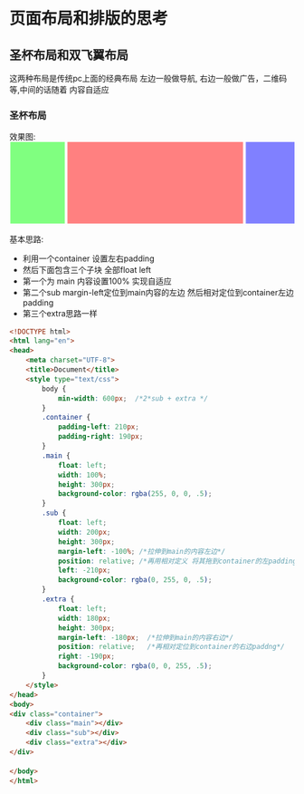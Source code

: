 # 页面布局和排版的思考

## 圣杯布局和双飞翼布局
这两种布局是传统pc上面的经典布局 左边一般做导航, 右边一般做广告，二维码等,中间的话随着
内容自适应
### 圣杯布局
效果图:
![alt](https://github.com/yongningfu/blog/blob/master/image/grailLayout.png)

基本思路: 
- 利用一个container 设置左右padding
- 然后下面包含三个子块 全部float left
- 第一个为 main 内容设置100% 实现自适应
- 第二个sub margin-left定位到main内容的左边 然后相对定位到container左边padding
- 第三个extra思路一样

```html
<!DOCTYPE html>
<html lang="en">
<head>
    <meta charset="UTF-8">
    <title>Document</title>
    <style type="text/css">
        body {
            min-width: 600px;  /*2*sub + extra */
        }
        .container {
            padding-left: 210px;
            padding-right: 190px;
        }
        .main {
            float: left;
            width: 100%;
            height: 300px;
            background-color: rgba(255, 0, 0, .5);
        }
        .sub {
            float: left;
            width: 200px;
            height: 300px;
            margin-left: -100%; /*拉伸到main的内容左边*/
            position: relative; /*再用相对定义 将其拖到container的左padding*/
            left: -210px;
            background-color: rgba(0, 255, 0, .5);
        }
        .extra {
            float: left;
            width: 180px;
            height: 300px;
            margin-left: -180px;  /*拉伸到main的内容右边*/
            position: relative;   /*再相对定位到container的右边paddng*/
            right: -190px;
            background-color: rgba(0, 0, 255, .5);
        }
    </style>
</head>
<body>
<div class="container">
    <div class="main"></div>
    <div class="sub"></div>
    <div class="extra"></div>
</div>
    
</body>
</html>
```


